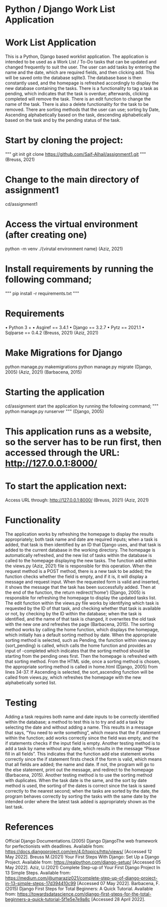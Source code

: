# Python / Django Work List Application

# Work List Application 
This is a Python, Django based worklist application. The application is intended to be used as a Work List /  To-Do tasks that can be updated and changed frequently to suit the user. The user can add tasks by entering the name and the date, which are required fields, and then clicking add. This will be saved onto the database sqlite3. The database base is then constantly used, and the homepage is refreshed accordingly to display the new database containing the tasks. There is a functionality to tag a task as pending, which indicates that the task is overdue; afterwards, clicking completed will remove the task. There is an edit function to change the name of the task. There is also a delete functionality for the task to be removed. There are sorting methods that the user can use; sorting by Date, Ascending alphabetically based on the task, descending alphabetically based on the task and by the pending status of the task.

# Start by cloning the project:
"""
git init
git clone https://github.com/Saif-Alhail/assignment1.git
"""
(Breuss, 2021)
# Change to the main directory of assignment1
cd/assignment1

# Access the virtual environment (after creating one)
python -m venv ./{virutal environment name} 
(Aziz, 2021)
# Install requirements by running the following command;
"""
pip install -r requirements.txt
"""
# Requirements
•	Python 3 +
•	Asgiref == 3.4.1
•	Django == 3.2.7
•	Pytz == 2021.1
•	Sqlparse == 0.4.2
(Breuss, 2021)
(Aziz, 2021)
# Make Migrations for Django
python manage.py makemigrations
python manage.py migrate
(Django, 2005)
(Aziz, 2021)
(Barbacena, 2015)
# Starting the application
cd/assignment
start the application by running the following command;
"""
python manage.py runserver
"""
(Django, 2005)
# This application runs as a website, so the server has to be run first, then accessed through the URL: http://127.0.0.1:8000/
# To start the application next:
Access URL through: http://127.0.0.1:8000/
(Breuss, 2021)
(Aziz, 2021)

# Functionality 
The application works by refreshing the homepage to display the results appropriately; both task name and date are required inputs; when a task is added, that task is then identified by an ID that Django uses, and that task is added to the current database in the working directory. The homepage is automatically refreshed, and the new list of tasks within the database is called to the homepage displaying the new tasks. The function add within the views.py (Aziz, 2021) file is responsible for this operation. When the request method is a POST method, there is a new task to be added; the function checks whether the field is empty, and if it is, it will display a message and request input. When the requested form is valid and inserted, it shows the message that the task has been successfully added. Then at the end of the function, the return redirect(‘home’) (Django, 2005) is responsible for refreshing the homepage to display the updated tasks list. The edit function within the views.py file works by identifying which task is requested by the ID of that task, and checking whether that task is available or not, by checking by the ID within the database; when the task is identified, and the name of that task is changed, it overwrites the old task with the new one and refreshes the page (Barbacena, 2015).
The sorting method works by calling the home function, which displays the homepage, which initially has a default sorting method by date. When the appropriate sorting method is selected, such as Pending, the function within views.py {sort_pending} is called, which calls the home function and provides an input of -completed which indicates that the sorting method should be starting from the pending ones first. Then the homepage is refreshed with that sorting method. From the HTML side, once a sorting method is chosen, the appropriate sorting method is called in home.html (Django, 2005) from lines 34-37. If Ascending is selected, the sort_ascending function will be called from views.py, which refreshes the homepage with the new alphabetically sorted list.

# Testing
Adding a task requires both name and date inputs to be correctly identified within the database; a method to test this is to try and add a task by selecting the date and without adding a name. This results in a message that says, “You need to write something”, which means that the if statement within the function; add works correctly since the field was empty, and the if statements checks if the input field is empty. Another testing method is to add a task by name without any date, which results in the message “Please fill in all fields”. This indicates that the function add else statement works correctly since the if statement firsts check if the form is valid, which means that all fields are added; the name and date. If not, the program will go to the else statement, print out the message, and redirect to the homepage (Barbacena, 2015).
Another testing method is to use the sorting method with duplicates. When the task date is the same, and the sort by date method is used, the sorting of the dates is correct since the task is saved correctly to the nearest second; when the tasks are sorted by the date, the program behaves correctly by sorting the tasks with the same date by the intended order where the latest task added is appropriately shown as the last task.  

# References
Official Django Documentations.(2005) Django DjangoThe web framework for perfectionists with deadlines. Available from:
https://docs.djangoproject.com/en/4.0/topics/http/views/ [Accessed 12 May 2022].
Breuss M.(2021) Your First Steps With Django: Set Up a Django Project. Available from:
https://realpython.com/django-setup/ [Accessed 05 May 2022].
Aziz, U.(2021) Complete Step-up of Your First Django Project In 13 Simple Steps. Available from:
https://medium.com/@umaraziz021/complete-step-up-of-django-project-in-13-simple-steps-17d394410c99 [Accessed 07 May 2022].
Barbacena, F. (2015) Django First Steps for Total Beginners: A Quick Tutorial. Available from:
https://towardsdatascience.com/django-first-steps-for-the-total-beginners-a-quick-tutorial-5f1e5e7e9a8c [Accessed 28 April 2022].